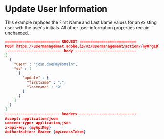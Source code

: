 # Update User Information

This example replaces the First Name and Last Name values for an existing user with the user's initials. All other user-information properties remain unchanged.

```json
========================= REQUEST ==========================
POST https://usermanagement.adobe.io/v2/usermanagement/action/{myOrgID}
-------------------------- body ----------------------------
[
  {
    "user" : "john.doe@myDomain",
    "do" : [
      {
        "update" : {
          "firstname" : "J",
          "lastname" : "D"
        }
      }
    ]
  }
]
------------------------- headers --------------------------
Accept: application/json
Content-Type: application/json
x-api-key: {myApiKey}
Authorization: Bearer {myAccessToken}
```
